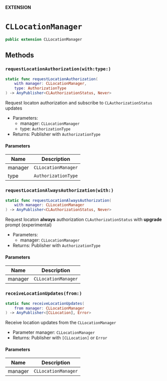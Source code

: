 **EXTENSION**

# `CLLocationManager`
```swift
public extension CLLocationManager
```

## Methods
### `requestLocationAuthorization(with:type:)`

```swift
static func requestLocationAuthorization(
    with manager: CLLocationManager,
    type: AuthorizationType
) -> AnyPublisher<CLAuthorizationStatus, Never>
```

Request locaton authorization and subscribe to `CLAuthorizationStatus` updates
- Parameters:
  - manager: `CLLocationManager`
  - type: `AuthorizationType`
- Returns: Publisher with `AuthorizationType`

#### Parameters

| Name | Description |
| ---- | ----------- |
| manager | `CLLocationManager` |
| type | `AuthorizationType` |

### `requestLocationAlwaysAuthorization(with:)`

```swift
static func requestLocationAlwaysAuthorization(
    with manager: CLLocationManager
) -> AnyPublisher<CLAuthorizationStatus, Never>
```

Request locaton **always** authorization `CLAuthorizationStatus` with **upgrade** prompt (experimental)
- Parameters:
  - manager: `CLLocationManager`
- Returns: Publisher with `AuthorizationType`

#### Parameters

| Name | Description |
| ---- | ----------- |
| manager | `CLLocationManager` |

### `receiveLocationUpdates(from:)`

```swift
static func receiveLocationUpdates(
    from manager: CLLocationManager
) -> AnyPublisher<[CLLocation], Error>
```

Receive location updates from the `CLLocationManager`
- Parameter manager: `CLLocationManager`
- Returns: Publisher with `[CLLocation]` or `Error`

#### Parameters

| Name | Description |
| ---- | ----------- |
| manager | `CLLocationManager` |